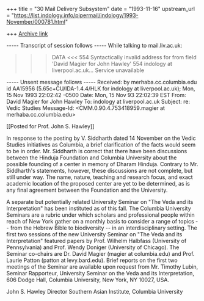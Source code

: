 +++
title = "30 Mail Delivery Subsystem"
date = "1993-11-16"
upstream_url = "https://list.indology.info/pipermail/indology/1993-November/000781.html"

+++
[Archive link](https://list.indology.info/pipermail/indology/1993-November/000781.html)

   ----- Transcript of session follows -----
While talking to mail.liv.ac.uk:
>>> DATA
<<< 554 Syntactically invalid address for from field 'David Magier <magier at columbia.edu> for John Hawley'
554 indology at liverpool.ac.uk... Service unavailable

   ----- Unsent message follows -----
Received: by merhaba.cc.columbia.edu id AA15956
  (5.65c+CU/IDA-1.4.4/HLK for indology at liverpool.ac.uk); Mon, 15 Nov 1993 22:02:42 -0500
Date: Mon, 15 Nov 93 22:02:39 EST
From: David Magier <magier at columbia.edu> for John Hawley
To: indology at liverpool.ac.uk
Subject: re: Vedic Studies
Message-Id: <CMM.0.90.4.753418959.magier at merhaba.cc.columbia.edu>

[[Posted for Prof. John S. Hawley]]

In response to the posting by V. Siddharth dated 14 November on the
Vedic Studies initiatives as Columbia, a brief clarification of the
facts would seem to be in order. Mr. Siddharth is correct that there
have been discussions between the Hinduja Foundation and Columbia
University about the possible founding of a center in memory of Dharam
Hinduja. Contrary to Mr. Siddharth's statements, however, these
discussions are not complete, but still under way. The name, nature,
teaching and research focus, and exact academic location of the
proposed center are yet to be determined, as is any final agreement
between the Foundation and the University.

A separate but potentially related University Seminar on "The Veda and
its Interpretation" has been instituted as of this fall. The Columbia
University Seminars are a rubric under which scholars and professional
people within reach of New York gather on a monthly basis to consider a
range of topics -- from the Hebrew Bible to biodiversity -- in an
interdisciplinary setting. The first two sessions of the new University
Seminar on "The Veda and its Interpretation" featured papers by Prof.
Wilhelm Halbfass (University of Pennsylvania) and Prof. Wendy Doniger
(University of Chicago). The Seminar co-chairs are Dr. David Magier
(magier at columbia.edu) and Prof. Laurie Patton (patton at levy.bard.edu).
Brief reports on the first two meetings of the Seminar are available
upon request from Mr. Timothy Lubin, Seminar Rapporteur, University
Seminar on the Veda and its Interpretation, 606 Dodge Hall, Columbia
University, New York, NY 10027, USA.

John S. Hawley
Director
Southern Asian Institute, Columbia University







